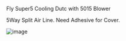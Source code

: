 Fly Super5 Cooling Dutc with 5015 Blower

5Way Split Air Line.
Need Adhesive for Cover.

![image](https://github.com/hotnLab/Fly-Super5-Cooling-Duct/assets/148230653/385998c7-de04-45ab-a58d-cbacf63340c5)
